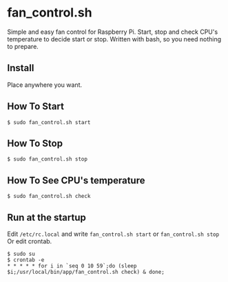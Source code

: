 # fan_control.sh
Simple and easy fan control for Raspberry Pi.
Start, stop and check CPU's temperature to decide start or stop.
Written with bash, so you need nothing to prepare.

## Install
Place anywhere you want.

## How To Start
`$ sudo fan_control.sh start`
## How To Stop
`$ sudo fan_control.sh stop`
## How To See CPU's temperature
`$ sudo fan_control.sh check`

## Run at the startup
Edit `/etc/rc.local` and write `fan_control.sh start` or `fan_control.sh stop`
Or edit crontab.
``` shell
$ sudo su
$ crontab -e
* * * * * for i in `seq 0 10 59`;do (sleep $i;/usr/local/bin/app/fan_control.sh check) & done;
```
